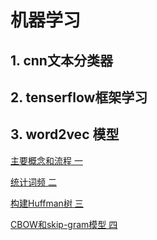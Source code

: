 # 机器学习

## 1. cnn文本分类器

## 2.  tenserflow框架学习

## 3. word2vec 模型

[主要概念和流程 一](https://blog.csdn.net/u014595019/article/details/51884529)

[统计词频 二](https://blog.csdn.net/u014595019/article/details/51907294)

[构建Huffman树 三](https://blog.csdn.net/u014595019/article/details/51925495)

[CBOW和skip-gram模型 四](https://blog.csdn.net/u014595019/article/details/51943428)

